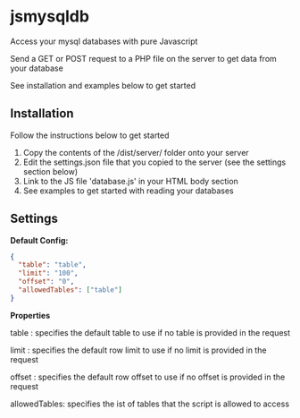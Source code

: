 # jsmysqldb
Access your mysql databases with pure Javascript

Send a GET or POST request to a PHP file on the server to get data from your database

See installation and examples below to get started

## Installation

Follow the instructions below to get started

1. Copy the contents of the /dist/server/ folder onto your server
2. Edit the settings.json file that you copied to the server (see the settings section below)
3. Link to the JS file 'database.js' in your HTML body section
4. See examples to get started with reading your databases

## Settings

**Default Config:**

```json
{
  "table": "table",
  "limit": "100",
  "offset": "0",
  "allowedTables": ["table"]
}
```

**Properties**

table : specifies the default table to use if no table is provided in the request

limit : specifies the default row limit to use if no limit is provided in the request

offset : specifies the default row offset to use if no offset is provided in the request

allowedTables: specifies the ist of tables that the script is allowed to access
